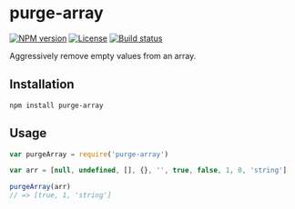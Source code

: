 # purge-array

[![NPM version][npm-img]][npm-url]
[![License][license-img]][license-url]
[![Build status][travis-img]][travis-url]

Aggressively remove empty values from an array.

## Installation

```
npm install purge-array
```

## Usage

``` javascript
var purgeArray = require('purge-array')

var arr = [null, undefined, [], {}, '', true, false, 1, 0, 'string']

purgeArray(arr)
// => [true, 1, 'string']
```

[npm-img]: https://img.shields.io/npm/v/purge-array.svg?style=flat-square
[npm-url]: https://npmjs.org/package/purge-array
[license-img]: http://img.shields.io/npm/l/purge-array.svg?style=flat-square
[license-url]: LICENSE
[travis-img]: https://img.shields.io/travis/gummesson/purge-array.svg?style=flat-square
[travis-url]: https://travis-ci.org/gummesson/purge-array
